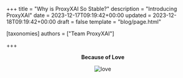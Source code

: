 +++
title = "Why is ProxyXAI So Stable?"
description = "Introducing ProxyXAI"
date = 2023-12-17T09:19:42+00:00
updated = 2023-12-18T09:19:42+00:00
draft = false
template = "blog/page.html"

[taxonomies]
authors = ["Team ProxyXAI"]

+++

<center>

**Because of Love**

<img src="https://static.proxyxai.com/girl.jpg" alt="love" style="max-width: 100%; height: auto;">

</center>
